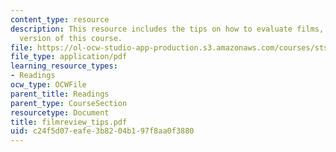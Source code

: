 ```yaml
---
content_type: resource
description: This resource includes the tips on how to evaluate films, from the 1999
  version of this course.
file: https://ol-ocw-studio-app-production.s3.amazonaws.com/courses/sts-001-technology-in-american-history-spring-2006/c24f5d07eafe3b8204b197f8aa0f3880_filmreview_tips.pdf
file_type: application/pdf
learning_resource_types:
- Readings
ocw_type: OCWFile
parent_title: Readings
parent_type: CourseSection
resourcetype: Document
title: filmreview_tips.pdf
uid: c24f5d07-eafe-3b82-04b1-97f8aa0f3880
---
```

